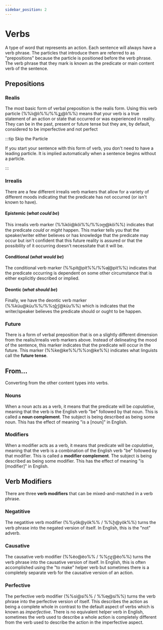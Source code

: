 ```yaml
---
sidebar_position: 2
---
```


# Verbs

A type of word that represents an action. Each sentence will always have a verb
phrase. The particles that introduce them are referred to as "prepositions"
because the particle is positioned before the verb phrase. The verb phrase that
they mark is known as the predicate or main content verb of the sentence. 

## Prepositions

### Realis

The most basic form of verbal preposition is the realis form. Using this verb
particle (%%lı@lı%%/%%ʓȷ@lı%%) means that your verb is a true statement of an
action or state that occurred or was experienced in reality. They can be in the
past, present or future tense but they are, by default, considered to be
imperfective and not perfect

:::tip Skip the Particle

If you start your sentence with this form of verb, you don't need to have a
leading particle. It is implied automatically when a sentence begins without a
particle.

:::



### Irrealis

There are a few different irrealis verb markers that allow for a variety of
different moods indicating that the predicate has not occurred (or isn't known
to have). 

#### Epistemic (*what could be*)

This irrealis verb marker (%%köi@köi%%/%%ɔıɽɟ@köi%%) indicates that the
predicate *could* or *might* happen. This marker tells you that the
speaker/writer either believes or has knowledge that the predicate may occur but
isn't confident that this future reality is assured or that the possibility of
it occurring doesn't necessitate that it will be.

#### Conditional (*what would be*)

The conditional verb marker (%%pit@pit%%/%%ʋ̆ɟ@pit%%) indicates that the
predicate occurring is dependent on some other circumstance that is either
explicitly described or implied.

#### Deontic (*what should be*)

Finally, we have the deontic verb marker (%%küu@küu%%/%%ɔʄɽʃ@küu%%) which is
indicates that the writer/speaker believes the predicate should or ought to be
happen.

### Future

There is a form of verbal preposition that is on a slightly different dimension
from the realis/irrealis verb markers above. Instead of delineating the mood of
the sentence, this marker indicates that the predicate will occur in the future.
This marker (%%ke@ke%%/%%ɔɿ@ke%%) indicates what linguists call the **future
tense**.

## From...

Converting from the other content types into verbs.

### Nouns

When a noun acts as a verb, it means that the predicate will be *copulative*,
meaning that the verb is the English verb "be" followed by that noun. This is
called a **noun complement**. The subject is being described as being some noun.
This has the effect of meaning "is a [noun]" in English.


### Modifiers

When a modifier acts as a verb, it means that predicate will be *copulative*,
meaning that the verb is a combination of the English verb "be" followed by that
modifier. This is called a **modifier complement**. The subject is being
described as being some modifier. This has the effect of meaning "is [modifier]"
in English.

## Verb Modifiers

There are three **verb modifiers** that can be mixed-and-matched in a verb phrase.

### Negatitive

The negatitive verb modifier (%%yök@yök%% / %%ɀ̑ı@yök%%) turns the verb phrase
into the negated version of itself. In English, this is the "not" adverb.

### Causative

The causative verb modifier (%%ëo@ëo%% / %%ɽʇɽ@ëo%%) turns the verb phrase into
the causative version of itself. In English, this is often accomplished using
the "to make" helper verb but sometimes there is a completely separate verb for
the causative version of an action.

### Perfective

The perfective verb modifier (%%si@si%% / %%ɐɟ@si%%) turns the verb phrase into
the perfective version of itself. This describes the action as being a complete
whole in contrast to the default aspect of verbs which is known as
*imperfective*. There is no equivalent helper verb in English, sometimes the
verb used to describe a whole action is completely different from the verb used
to describe the action in the imperfective aspect.